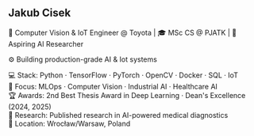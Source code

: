 ## Jakub Cisek 


🤖 Computer Vision & IoT Engineer @ Toyota | 🎓 MSc CS @ PJATK | 🧠 Aspiring AI Researcher  

⚙️ Building production-grade AI & Iot systems      

💻 Stack: Python · TensorFlow · PyTorch · OpenCV · Docker · SQL · IoT  
🎯 Focus: MLOps · Computer Vision · Industrial AI · Healthcare AI  
🏆 Awards: 2nd Best Thesis Award in Deep Learning · Dean's Excellence (2024, 2025)   
📄 Research: Published research in AI-powered medical diagnostics  
📍 Location: Wrocław/Warsaw, Poland  
